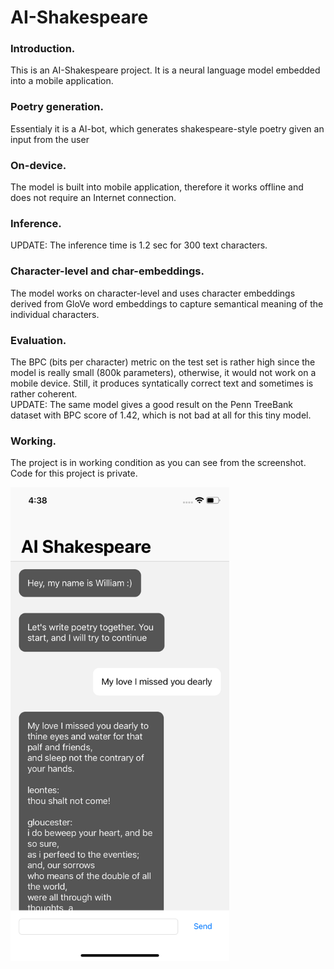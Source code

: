 # AI-Shakespeare
### Introduction. 
This is an AI-Shakespeare project. It is a neural language model embedded into a mobile application. <br/>
### Poetry generation. 
Essentialy it is a AI-bot, which generates shakespeare-style poetry given an input from the user <br/>
### On-device. 
The model is built into mobile application, therefore it works offline and does not require an Internet connection.
### Inference. 
UPDATE: The inference time is 1.2 sec for 300 text characters.
### Character-level and char-embeddings. 
The model works on character-level and uses character embeddings derived from GloVe word embeddings to capture semantical meaning of the individual characters.
### Evaluation. 
The BPC (bits per character) metric on the test set is rather high since the model is really small (800k parameters), otherwise, it would not work on a mobile device. Still, it produces syntatically correct text and sometimes is rather coherent. <br/>
UPDATE: The same model gives a good result on the Penn TreeBank dataset with BPC score of 1.42, which is not bad at all for this tiny model.
### Working. 
The project is in working condition as you can see from the screenshot. Code for this project is private.


<img src="images/ai-shakespeare.png" width="350">
